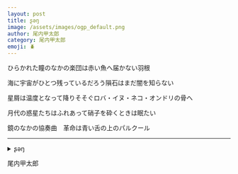 ```yaml
---
layout: post
title: ʂəŋ
image: /assets/images/ogp_default.png
author: 尾内甲太郎
category: 尾内甲太郎
emoji: 🪲
---
```


<div class="tanka-area"><div class="tanka">
<p>ひらかれた瞳のなかの楽団は赤い魚へ届かない羽根</p>

<p>海に宇宙がひとつ残っているだろう隕石はまだ闇を知らない</p>

<p>星屑は温度となって降りそそぐロバ・イヌ・ネコ・オンドリの骨へ</p>

<p>月代の惑星たちはふれあって硝子を砕くときは眠たい</p>

<p>鏡のなかの協奏曲　革命は青い舌の上のパルクール</p>

</div></div>

---

<details><summary>ʂəŋ</summary>
ひらかれた瞳のなかの楽団は赤い魚へ届かない羽根<br/>
海に宇宙がひとつ残っているだろう隕石はまだ闇を知らない<br/>
星屑は温度となって降りそそぐロバ・イヌ・ネコ・オンドリの骨へ<br/>
月代の惑星たちはふれあって硝子を砕くときは眠たい<br/>
鏡のなかの協奏曲　革命は青い舌の上のパルクール<br/>
<br/>

</details>

尾内甲太郎

